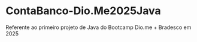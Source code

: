 # ContaBanco-Dio.Me2025Java
Referente ao primeiro projeto de Java do Bootcamp Dio.me + Bradesco em 2025
